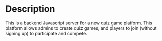 # Description
This is a backend Javascript server for a new quiz game platform. This platform allows admins to create quiz games, and players to join (without signing up) to participate and compete.

